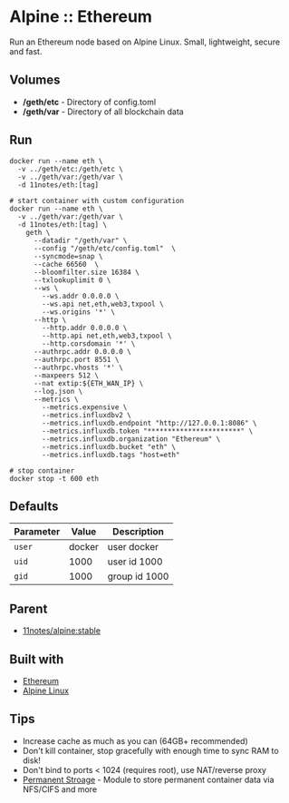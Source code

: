 # Alpine :: Ethereum

Run an Ethereum node based on Alpine Linux. Small, lightweight, secure and fast.

## Volumes
* **/geth/etc** - Directory of config.toml
* **/geth/var** - Directory of all blockchain data

## Run
```shell
docker run --name eth \
  -v ../geth/etc:/geth/etc \
  -v ../geth/var:/geth/var \
  -d 11notes/eth:[tag]
```

```shell
# start container with custom configuration
docker run --name eth \
  -v ../geth/var:/geth/var \
  -d 11notes/eth:[tag] \
    geth \
      --datadir "/geth/var" \
      --config "/geth/etc/config.toml"  \
      --syncmode=snap \
      --cache 66560  \
      --bloomfilter.size 16384 \
      --txlookuplimit 0 \
      --ws \
        --ws.addr 0.0.0.0 \
        --ws.api net,eth,web3,txpool \
        --ws.origins '*' \
      --http \
        --http.addr 0.0.0.0 \
        --http.api net,eth,web3,txpool \
        --http.corsdomain '*' \
      --authrpc.addr 0.0.0.0 \
      --authrpc.port 8551 \
      --authrpc.vhosts '*' \
      --maxpeers 512 \
      --nat extip:${ETH_WAN_IP} \
      --log.json \
      --metrics \
        --metrics.expensive \
        --metrics.influxdbv2 \
        --metrics.influxdb.endpoint "http://127.0.0.1:8086" \
        --metrics.influxdb.token "***********************" \
        --metrics.influxdb.organization "Ethereum" \
        --metrics.influxdb.bucket "eth" \
        --metrics.influxdb.tags "host=eth"

# stop container
docker stop -t 600 eth
```

## Defaults
| Parameter | Value | Description |
| --- | --- | --- |
| `user` | docker | user docker |
| `uid` | 1000 | user id 1000 |
| `gid` | 1000 | group id 1000 |

## Parent
* [11notes/alpine:stable](https://github.com/11notes/docker-alpine)

## Built with
* [Ethereum](https://github.com/ethereum/go-ethereum)
* [Alpine Linux](https://alpinelinux.org/)

## Tips
* Increase cache as much as you can (64GB+ recommended)
* Don't kill container, stop gracefully with enough time to sync RAM to disk!
* Don't bind to ports < 1024 (requires root), use NAT/reverse proxy
* [Permanent Stroage](https://github.com/11notes/alpine-docker-netshare) - Module to store permanent container data via NFS/CIFS and more